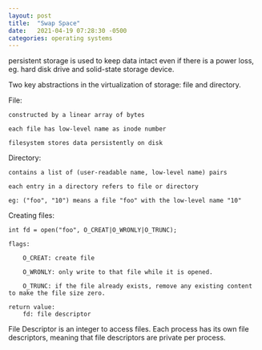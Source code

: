 ```yaml
---
layout: post
title:  "Swap Space"
date:   2021-04-19 07:28:30 -0500
categories: operating systems
---
```

persistent storage is used to keep data intact even if there is a power loss, eg. hard disk drive and solid-state storage device.

Two key abstractions in the virtualization of storage: file and directory.

File:

    constructed by a linear array of bytes

    each file has low-level name as inode number

    filesystem stores data persistently on disk

Directory:

    contains a list of (user-readable name, low-level name) pairs

    each entry in a directory refers to file or directory

    eg: ("foo", "10") means a file "foo" with the low-level name "10"

Creating files:

    int fd = open("foo", O_CREAT|O_WRONLY|O_TRUNC);

    flags:

        O_CREAT: create file

        O_WRONLY: only write to that file while it is opened.

        O_TRUNC: if the file already exists, remove any existing content to make the file size zero.
    
    return value:
        fd: file descriptor

File Descriptor is an integer to access files. Each process has its own file descriptors, meaning that file descriptors are private per process. 


